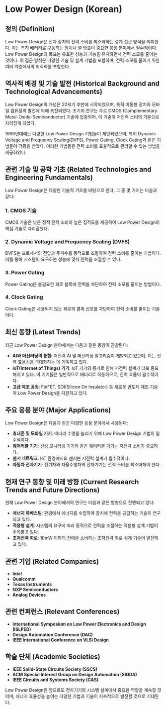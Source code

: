 # Low Power Design (Korean)

## 정의 (Definition)

Low Power Design은 전자 장치의 전력 소비를 최소화하는 설계 접근 방식을 의미한다. 이는 특히 배터리로 구동되는 장치나 열 방출이 중요한 응용 분야에서 필수적이다. Low Power Design의 목표는 유효한 성능과 기능을 유지하면서 전력 소모를 줄이는 것이다. 이 접근 방식은 다양한 기술 및 설계 기법을 포함하며, 전력 소모를 줄이기 위한 여러 계층에서의 최적화를 포함한다.

## 역사적 배경 및 기술 발전 (Historical Background and Technological Advancements)

Low Power Design의 개념은 20세기 후반에 시작되었으며, 특히 이동형 장치와 모바일 컴퓨팅의 발전에 의해 촉진되었다. 초기의 연구는 주로 CMOS (Complementary Metal-Oxide-Semiconductor) 기술에 집중되어, 이 기술이 저전력 소비의 기본으로 자리잡게 되었다. 

1990년대에는 다양한 Low Power Design 기법들이 제안되었으며, 특히 Dynamic Voltage and Frequency Scaling(DVFS), Power Gating, Clock Gating과 같은 기법들이 각광을 받았다. 이러한 기법들은 전력 소비를 효율적으로 관리할 수 있는 방법을 제공하였다.

## 관련 기술 및 공학 기초 (Related Technologies and Engineering Fundamentals)

Low Power Design은 다양한 기술적 기초를 바탕으로 한다. 그 중 몇 가지는 다음과 같다:

### 1. CMOS 기술
CMOS 기술은 낮은 정적 전력 소비와 높은 집적도를 제공하여 Low Power Design의 핵심 기술로 자리잡았다.

### 2. Dynamic Voltage and Frequency Scaling (DVFS)
DVFS는 프로세서의 전압과 주파수를 동적으로 조절하여 전력 소비를 줄이는 기법이다. 이를 통해 시스템이 요구하는 성능에 맞춰 전력을 조절할 수 있다.

### 3. Power Gating
Power Gating은 불필요한 회로 블록에 전력을 차단하여 전력 소모를 줄이는 방법이다.

### 4. Clock Gating
Clock Gating은 사용되지 않는 회로의 클록 신호를 차단하여 전력 소비를 줄이는 기술이다.

## 최신 동향 (Latest Trends)

최근 Low Power Design 분야에서는 다음과 같은 동향이 관찰된다:

- **AI와 머신러닝의 통합**: 저전력 AI 및 머신러닝 알고리즘이 개발되고 있으며, 이는 전력 효율성을 극대화하는 데 기여하고 있다.
- **IoT(Internet of Things) 기기**: IoT 기기의 증가로 인해 저전력 설계가 더욱 중요해지고 있다. 이 기기들은 일반적으로 배터리로 작동하므로, 전력 효율이 필수적이다.
- **고급 제조 공정**: FinFET, SOI(Silicon On Insulator) 등 새로운 반도체 제조 기술이 Low Power Design을 지원하고 있다.

## 주요 응용 분야 (Major Applications)

Low Power Design은 다음과 같은 다양한 응용 분야에서 사용된다:

- **휴대폰 및 모바일 기기**: 배터리 수명을 늘리기 위해 Low Power Design 기법이 필수적이다.
- **웨어러블 기기**: 건강 모니터링 기기와 같은 웨어러블 기기는 저전력 소비가 중요하다.
- **센서 네트워크**: IoT 환경에서의 센서는 저전력 설계가 필수적이다.
- **자동차 전자기기**: 전기차와 자율주행차의 전자기기는 전력 소비를 최소화해야 한다.

## 현재 연구 동향 및 미래 방향 (Current Research Trends and Future Directions)

현재 Low Power Design 분야에서의 연구는 다음과 같은 방향으로 진행되고 있다:

- **에너지 하베스팅**: 환경에서 에너지를 수집하여 장치에 전력을 공급하는 기술이 연구되고 있다.
- **적응형 설계**: 시스템의 요구에 따라 동적으로 전력을 조절하는 적응형 설계 기법이 주목받고 있다.
- **초저전력 회로**: 10mW 이하의 전력을 소비하는 초저전력 회로 설계 기술이 발전하고 있다.

## 관련 기업 (Related Companies)

- **Intel**
- **Qualcomm**
- **Texas Instruments**
- **NXP Semiconductors**
- **Analog Devices**

## 관련 컨퍼런스 (Relevant Conferences)

- **International Symposium on Low Power Electronics and Design (ISLPED)**
- **Design Automation Conference (DAC)**
- **IEEE International Conference on VLSI Design**

## 학술 단체 (Academic Societies)

- **IEEE Solid-State Circuits Society (SSCS)**
- **ACM Special Interest Group on Design Automation (SIGDA)**
- **IEEE Circuits and Systems Society (CAS)**

Low Power Design은 앞으로도 전자기기와 시스템 설계에서 중요한 역할을 계속할 것이며, 에너지 효율성을 높이는 다양한 기법과 기술이 지속적으로 발전할 것으로 기대된다.